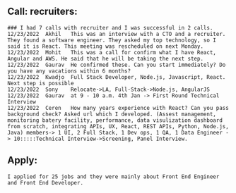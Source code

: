 
## Call: recruiters: 
	### I had 7 calls with recruiter and I was successful in 2 calls.
	12/23/2022	Akhil	This was an interview with a CTO and a recruiter. They found a software engineer. They asked my top technology, so I said it is React. This meeting was rescheduled on next Monday.
	12/23/2022	Mohit	This was a call for confirm what I have React, Angular and AWS. He said that he will be taking the next step.
	12/23/2022	Gaurav	He confirmed these. Can you start immediately? Do you have any vacations within 6 months? 
	12/23/2022	Kwadjo	Full Stack Developer, Node.js, Javascript, React. Next step is possible
	12/23/2022	Sony	Relocate->LA, Full-Stack->Node.js, AngularJS
	12/23/2022	Gaurav	at 9 - 10 a.m. 4th Jan -> First Round Technical Interview
	12/23/2022	Ceren	How many years experience with React? Can you pass background check? Asked url which I developed. (Assest management, monitoring batery facility, performance, data visulization dashboard from scratch, integrating APIs, UX, React, REST APIs, Python, Node.js, Java) members-> 1 UI, 2 Full Stack, 1 Dev ops, 1 QA, 1 Data Engineer -> 10:::::Technical Interview->Screening, Panel Interview.
	
## Apply:  
	I applied for 25 jobs and they were mainly about Front End Engineer and Front End Developer.
